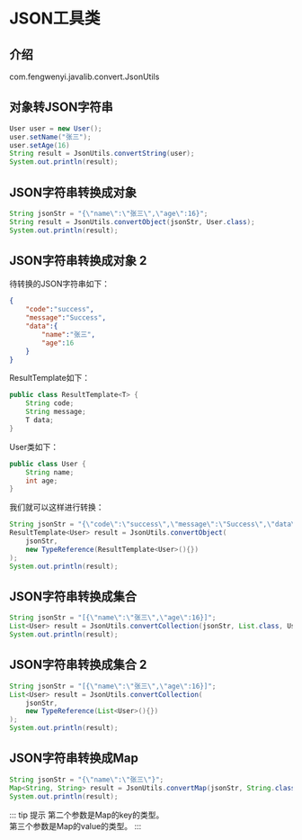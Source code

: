 # JSON工具类

## 介绍

com.fengwenyi.javalib.convert.JsonUtils

## 对象转JSON字符串

```java
User user = new User();
user.setName("张三");
user.setAge(16)
String result = JsonUtils.convertString(user);
System.out.println(result);
```

## JSON字符串转换成对象

```java
String jsonStr = "{\"name\":\"张三\",\"age\":16}";
String result = JsonUtils.convertObject(jsonStr, User.class);
System.out.println(result);
```

## JSON字符串转换成对象 2

待转换的JSON字符串如下：

```json
{
    "code":"success",
    "message":"Success",
    "data":{
        "name":"张三",
        "age":16
    }
}
```

ResultTemplate如下：

```java
public class ResultTemplate<T> {
    String code;
    String message;
    T data;
}
```

User类如下：

```java
public class User {
    String name;
    int age;
}
```

我们就可以这样进行转换：

```java
String jsonStr = "{\"code\":\"success\",\"message\":\"Success\",\"data\":{\"name\":\"张三\",\"age\":16}}";
ResultTemplate<User> result = JsonUtils.convertObject(
    jsonStr,
    new TypeReference(ResultTemplate<User>(){})
);
System.out.println(result);
```

## JSON字符串转换成集合

```java
String jsonStr = "[{\"name\":\"张三\",\"age\":16}]";
List<User> result = JsonUtils.convertCollection(jsonStr, List.class, User.class);
System.out.println(result);
```

## JSON字符串转换成集合 2

```java
String jsonStr = "[{\"name\":\"张三\",\"age\":16}]";
List<User> result = JsonUtils.convertCollection(
    jsonStr,
    new TypeReference(List<User>(){})
);
System.out.println(result);
```

## JSON字符串转换成Map

```java
String jsonStr = "{\"name\":\"张三\"}";
Map<String, String> result = JsonUtils.convertMap(jsonStr, String.class, String.class);
System.out.println(result);
```

::: tip 提示
第二个参数是Map的key的类型。<br>
第三个参数是Map的value的类型。
:::